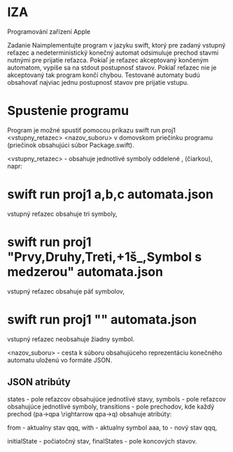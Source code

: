 # IZA
Programování zařízení Apple


Zadanie
Naimplementujte program v jazyku swift, ktorý pre zadaný vstupný reťazec a nedeterministický konečný automat odsimuluje prechod stavmi nutnými pre prijatie reťazca. Pokiaľ je reťazec akceptovaný končeným automatom, vypíše sa na stdout postupnosť stavov. Pokiaľ reťazec nie je akceptovaný tak program končí chybou. Testované automaty budú obsahovať najviac jednu postupnosť stavov pre prijatie vstupu.

# Spustenie programu
Program je možné spustiť pomocou príkazu swift run proj1 <vstupny_retazec> <nazov_suboru> v domovskom priečinku programu (priečinok obsahujúci súbor Package.swift).


<vstupny_retazec> - obsahuje jednotlivé symboly oddelené , (čiarkou), napr:


# swift run proj1 a,b,c automata.json
vstupný reťazec obsahuje tri symboly,

# swift run proj1 "Prvy,Druhy,Treti,+1š_,Symbol s medzerou" automata.json
vstupný reťazec obsahuje päť symbolov,

# swift run proj1 "" automata.json
vstupný reťazec neobsahuje žiadny symbol.



<nazov_suboru> - cesta k súboru obsahujúceho reprezentáciu konečného automatu uloženú vo formáte JSON.


## JSON atribúty

states - pole reťazcov obsahujúce jednotlivé stavy,
symbols - pole reťazcov obsahujúce jednotlivé symboly,
transitions - pole prechodov, kde každý prechod (pa→qpa \rightarrow qpa→q) obsahuje atribúty:

from - aktualny stav qqq,
with - aktualny symbol aaa,
to - nový stav qqq,


initialState - počiatočný stav,
finalStates - pole koncových stavov.
